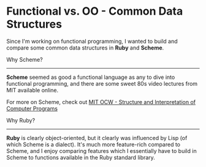 Functional vs. OO - Common Data Structures
=============

Since I'm working on functional programming, I wanted to build and compare some common data structures in **Ruby** and **Scheme**.  

Why Scheme?
_____________

**Scheme** seemed as good a functional language as any to dive into functional programming, and there are some sweet 80s video lectures from MIT available online.

For more on Scheme, check out [MIT OCW - Structure and Interpretation of Computer Programs](http://ocw.mit.edu/courses/electrical-engineering-and-computer-science/6-001-structure-and-interpretation-of-computer-programs-spring-2005/)

Why Ruby?
_____________

**Ruby** is clearly object-oriented, but it clearly was influenced by Lisp (of which Scheme is a dialect).  It's much more feature-rich compared to Scheme, and I enjoy comparing features which I essentially have to build in Scheme to functions available in the Ruby standard library.
